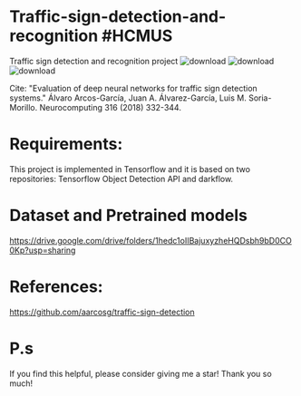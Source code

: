 # Traffic-sign-detection-and-recognition #HCMUS
Traffic sign detection and recognition project
![download](https://user-images.githubusercontent.com/63902542/162100700-9f72b209-2dea-4a05-9e75-2f063f0790f9.png)
![download](https://user-images.githubusercontent.com/63902542/162100706-4af85993-b149-4698-bbff-2d66f5bd4640.png)
![download](https://user-images.githubusercontent.com/63902542/162100711-9cdd2736-a659-4930-be6f-9374fe83f8e0.png)

Cite:
"Evaluation of deep neural networks for traffic sign detection systems."
Álvaro Arcos-García, Juan A. Álvarez-García, Luis M. Soria-Morillo. Neurocomputing 316 (2018) 332-344.

# Requirements: 
This project is implemented in Tensorflow and it is based on two repositories: Tensorflow Object Detection API and darkflow.

# Dataset and Pretrained models
https://drive.google.com/drive/folders/1hedc1oIIBajuxyzheHQDsbh9bD0CO0Kp?usp=sharing

# References:
https://github.com/aarcosg/traffic-sign-detection

# P.s
If you find this helpful, please consider giving me a star! Thank you so much!
